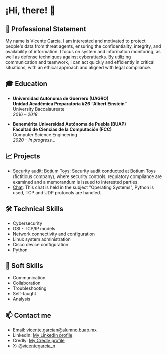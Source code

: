 # ¡Hi, there! 👋

## 💼 Professional Statement
My name is Vicente García. I am interested and motivated to protect people's data from threat agents, ensuring the confidentiality, integrity, and availability of information. I focus on system and information monitoring, as well as defense techniques against cyberattacks. By utilizing communication and teamwork, I can act quickly and efficiently in critical situations, with an ethical approach and aligned with legal compliance.

## 🎓 Education
- **Universidad Autónoma de Guerrero (UAGRO)**  
**Unidad Académica Preparatoria #26 “Albert Einstein”**  
University Baccalaureate  
*2016 – 2019*
  
- **Benemérita Universidad Autónoma de Puebla (BUAP)**  
**Facultad de Ciencias de la Computación (FCC)**  
Computer Science Engineering  
*2020 – In progress...*  

## 📈 Projects
- [Security audit: Botium Toys](https://github.com/vicentegarcia-n/BotiumToys_Auditoria): Security audit conducted at Botium Toys (fictitious company), where security controls, regulatory compliance are examined and a memorandum is issued to interested parties.
- [Chat](https://github.com/lilalizzza/Chat): This chat is held in the subject "Operating Systems", Python is used, TCP and UDP protocols are handled.

## 🛠️ Technical Skills
- Cybersecurity
- OSI - TCP/IP models
- Network connectivity and configuration
- Linux system administration
- Cisco device configuration
- Python

## 🤝 Soft Skills
- Communication
- Collaboration
- Troubleshooting
- Self-taught
- Analysis

## 📫 Contact me
- Email: vicente.garcian@alumno.buap.mx
- LinkedIn: [My LinkedIn profile](https://www.linkedin.com/in/vicentegarcia-n/)
- Credly: [My Credly profile](https://www.credly.com/users/vicente-alfredo-garcia-nava)
- X: [@vicentegarcia_n](https://twitter.com/mariaejemplo)
